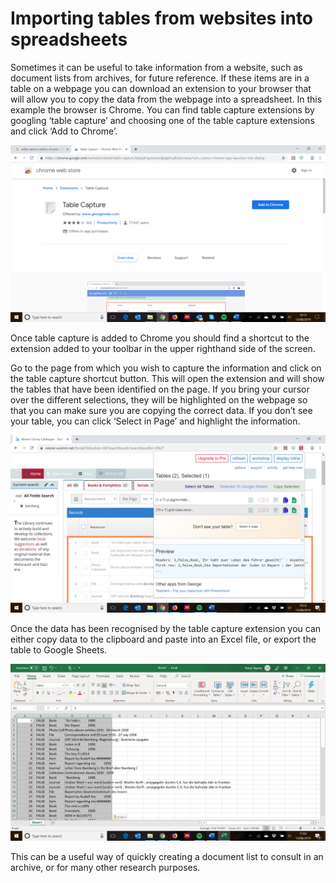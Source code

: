 Importing tables from websites into spreadsheets
================================================

Sometimes it can be useful to take information from a website, such as
document lists from archives, for future reference. If these items are
in a table on a webpage you can download an extension to your browser
that will allow you to copy the data from the webpage into a
spreadsheet. In this example the browser is Chrome. You can find table
capture extensions by googling ‘table capture’ and choosing one of the
table capture extensions and click ‘Add to Chrome’.

![](./tables1.png)

Once table capture is added to Chrome you should find a shortcut to the
extension added to your toolbar in the upper righthand side of the
screen.

Go to the page from which you wish to capture the information and click
on the table capture shortcut button. This will open the extension and
will show the tables that have been identified on the page. If you bring
your cursor over the different selections, they will be highlighted on
the webpage so that you can make sure you are copying the correct data.
If you don’t see your table, you can click ‘Select in Page’ and
highlight the information.

![](./tables2.png)

Once the data has been recognised by the table capture extension you can
either copy data to the clipboard and paste into an Excel file, or
export the table to Google Sheets.

![](./tables3.png)

This can be a useful way of quickly creating a document list to consult
in an archive, or for many other research purposes.
